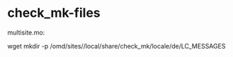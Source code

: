 # check_mk-files

multisite.mo:

wget 
mkdir -p /omd/sites/<sitename>/local/share/check_mk/locale/de/LC_MESSAGES

